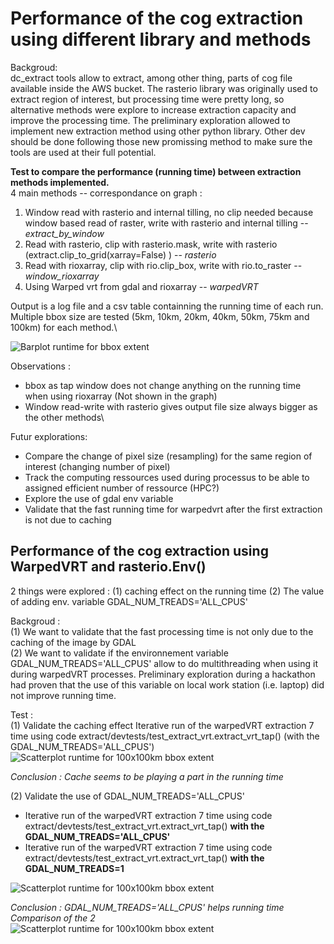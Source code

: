 # Performance of the cog extraction using different library and methods
Backgroud:\
dc_extract tools allow to extract, among other thing, parts of cog file available inside the AWS bucket. 
The rasterio library was originally used to extract region of interest, but processing time were pretty long, so alternative methods were explore to increase extraction capacity and improve the processing time. The preliminary exploration allowed to implement new extraction method using other python library.
Other dev should be done following those new promissing method to make sure the tools are used at their full potential. 

**Test to compare the performance (running time) between extraction methods implemented.**\
4 main methods -- correspondance on graph :
1. Window read with rasterio and internal tilling, no clip needed because window based read of raster, write with rasterio and internal tilling -- _extract_by_window_
2. Read with rasterio, clip with rasterio.mask, write with rasterio (extract.clip_to_grid(xarray=False) ) -- _rasterio_
3. Read with rioxarray, clip with rio.clip_box, write with rio.to_raster -- _window_rioxarray_
4. Using Warped vrt from gdal and rioxarray -- _warpedVRT_

Output is a log file and a csv table containning the running time of each run.\
Multiple bbox size are tested (5km, 10km, 20km, 40km, 50km, 75km and 100km) for each method.\

![Barplot runtime for bbox extent](./images/run_time_barplot.png)

Observations :
 - bbox as tap window does not change anything on the running time when using rioxarray (Not shown in the graph)
 - Window read-write with rasterio gives output file size always bigger as the other methods\


Futur explorations:
- Compare the change of pixel size (resampling) for the same region of interest (changing number of pixel)
- Track the computing ressources used during processus to be able to assigned efficient number of ressource (HPC?)
- Explore the use of gdal env variable 
- Validate that the fast running time for warpedvrt after the first extraction is not due to caching 

## Performance of the cog extraction using WarpedVRT and rasterio.Env()

2 things were explored :
(1) caching effect on the running time
(2) The value of adding env. variable GDAL_NUM_TREADS='ALL_CPUS' 

Backgroud :\
(1) We want to validate that the fast processing time is not only due to the caching of the image by GDAL\
(2) We want to validate if the environnement variable GDAL_NUM_TREADS='ALL_CPUS' allow to do multithreading when using it during warpedVRT processes. Preliminary exploration during a hackathon had proven that the use of this variable on local work station (i.e. laptop) did not improve running time. 

Test :\
(1) Validate the caching effect
Iterative run of the warpedVRT extraction 7 time using code extract/devtests/test_extract_vrt.extract_vrt_tap() (with the GDAL_NUM_TREADS='ALL_CPUS')
![Scatterplot runtime for 100x100km bbox extent](./images/ALL_CPUS.png)

_Conclusion : Cache seems to be playing a part in the running time_

(2) Validate the use of GDAL_NUM_TREADS='ALL_CPUS'
- Iterative run of the warpedVRT extraction 7 time using code extract/devtests/test_extract_vrt.extract_vrt_tap() **with the GDAL_NUM_TREADS='ALL_CPUS'** 
- Iterative run of the warpedVRT extraction 7 time using code extract/devtests/test_extract_vrt.extract_vrt_tap() **with the GDAL_NUM_TREADS=1**

![Scatterplot runtime for 100x100km bbox extent](./images/ONE_CPU.png)

_Conclusion : GDAL_NUM_TREADS='ALL_CPUS' helps running time_\
_Comparison of the 2_ \
![Scatterplot runtime for 100x100km bbox extent](./images/COMPARED.png)



